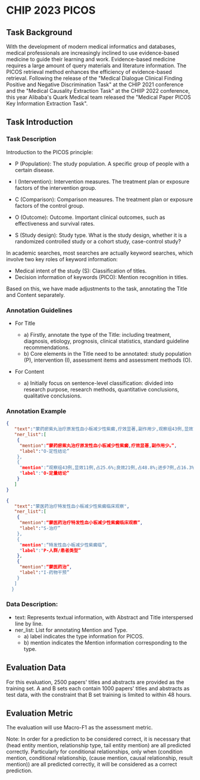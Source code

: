 # CHIP 2023 PICOS


## Task Background

With the development of modern medical informatics and databases, medical professionals are increasingly inclined to use evidence-based medicine to guide their learning and work. Evidence-based medicine requires a large amount of query materials and literature information. The PICOS retrieval method enhances the efficiency of evidence-based retrieval. Following the release of the "Medical Dialogue Clinical Finding Positive and Negative Discrimination Task" at the CHIP 2021 conference and the "Medical Causality Extraction Task" at the CHIIP 2022 conference, this year Alibaba's Quark Medical team released the "Medical Paper PICOS Key Information Extraction Task".

## Task Introduction

### Task Description

Introduction to the PICOS principle:

- P (Population): The study population. A specific group of people with a certain disease.

- I (Intervention): Intervention measures. The treatment plan or exposure factors of the intervention group.

- C (Comparison): Comparison measures. The treatment plan or exposure factors of the control group.

- O (Outcome): Outcome. Important clinical outcomes, such as effectiveness and survival rates.

- S (Study design): Study type. What is the study design, whether it is a randomized controlled study or a cohort study, case-control study?

In academic searches, most searches are actually keyword searches, which involve two key roles of keyword information:

- Medical intent of the study (S): Classification of titles.
- Decision information of keywords (PICO): Mention recognition in titles.

Based on this, we have made adjustments to the task, annotating the Title and Content separately.



### Annotation Guidelines

- For Title
  - a) Firstly, annotate the type of the Title: including treatment, diagnosis, etiology, prognosis, clinical statistics, standard guideline recommendations.
  - b) Core elements in the Title need to be annotated: study population (P), intervention (I), assessment items and assessment methods (O).

- For Content
  - a) Initially focus on sentence-level classification: divided into research purpose, research methods, quantitative conclusions, qualitative conclusions.

### Annotation Example

```json
{
   "text":"蒙药瘀紫丸治疗原发性血小板减少性紫癜,疗效显著,副作用少,观察组43例,显效11例,占25.6%;良效21例,占48.8%;进步7例,占16.3%;无效4例,占9.3%;总有效率为90.7%,并且血热偏盛型疗效优于寒热交博型。",
   "ner_list":[
    {
     "mention":“蒙药瘀紫丸治疗原发性血小板减少性紫癜,疗效显著,副作用少。”,
     "label":"O-定性结论”
    },
    {
     "mention":“观察组43例,显效11例,占25.6%;良效21例,占48.8%;进步7例,占16.3%;无效4例,占9.3%;总有效率为90.7%,并且血热偏盛型疗效优于寒热交博型。”,
     "label":"O-定量结论”
    }
   ]
}
```

```json
{
   "text":"蒙医药治疗特发性血小板减少性紫癜临床观察",
   "ner_list":[
    {
     "mention":“蒙医药治疗特发性血小板减少性紫癜临床观察”,
     "label":"S-治疗”
    },
    {
     "mention":“特发性血小板减少性紫癜临”,
     "label":"P-人群/患者类型”
    },
    {
     "mention":“蒙医药治”,
     "label":"I-药物干预”
    }
   ]
  }
```

### Data Description:

- text: Represents textual information, with Abstract and Title interspersed line by line.
- ner_list: List for annotating Mention and Type.
  - a) label indicates the type information for PICOS.
  - b) mention indicates the Mention information corresponding to the type.


## Evaluation Data

For this evaluation, 2500 papers' titles and abstracts are provided as the training set. A and B sets each contain 1000 papers' titles and abstracts as test data, with the constraint that B set training is limited to within 48 hours.

## Evaluation Metric

The evaluation will use Macro-F1 as the assessment metric.


Note: In order for a prediction to be considered correct, it is necessary that (head entity mention, relationship type, tail entity mention) are all predicted correctly. Particularly for conditional relationships, only when (condition mention, conditional relationship, (cause mention, causal relationship, result mention)) are all predicted correctly, it will be considered as a correct prediction.



